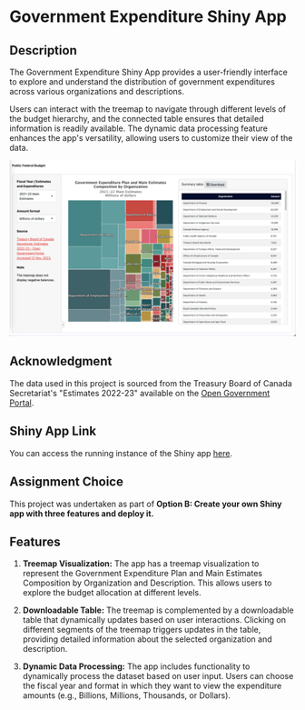 # Government Expenditure Shiny App

## Description

The Government Expenditure Shiny App provides a user-friendly interface to explore and understand the distribution of government expenditures across various organizations and descriptions.

Users can interact with the treemap to navigate through different levels of the budget hierarchy, and the connected table ensures that detailed information is readily available. The dynamic data processing feature enhances the app's versatility, allowing users to customize their view of the data.

![](figures/app-example.png)

## Acknowledgment

The data used in this project is sourced from the Treasury Board of Canada Secretariat's "Estimates 2022-23" available on the [Open Government Portal](https://open.canada.ca/data/en/dataset/a81099a5-f73e-4c92-ba14-0603a00d40df).

## Shiny App Link

You can access the running instance of the Shiny app [here](https://javier-mtz-rd.shinyapps.io/PublicFedBudg/).

## Assignment Choice

This project was undertaken as part of **Option B: Create your own Shiny app with three features and deploy it.**

## Features

1.  **Treemap Visualization:** The app has a treemap visualization to represent the Government Expenditure Plan and Main Estimates Composition by Organization and Description. This allows users to explore the budget allocation at different levels.

2.  **Downloadable Table:** The treemap is complemented by a downloadable table that dynamically updates based on user interactions. Clicking on different segments of the treemap triggers updates in the table, providing detailed information about the selected organization and description.

3.  **Dynamic Data Processing:** The app includes functionality to dynamically process the dataset based on user input. Users can choose the fiscal year and format in which they want to view the expenditure amounts (e.g., Billions, Millions, Thousands, or Dollars).
